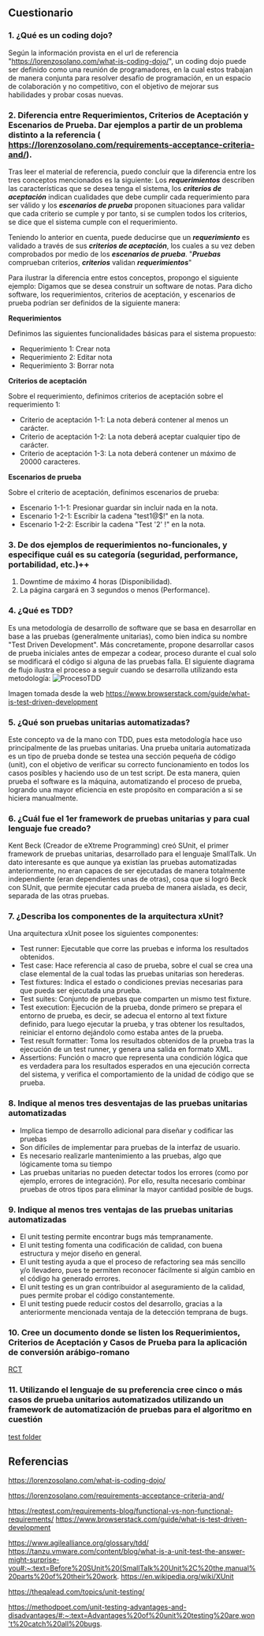 ## Cuestionario
### 1. ¿Qué es un coding dojo?
Según la información provista en el url de referencia "https://lorenzosolano.com/what-is-coding-dojo/", un coding dojo puede ser definido como una reunión de programadores, en la cual estos trabajan de manera conjunta para resolver desafío de programación, en un espacio de colaboración y no competitivo, con el objetivo de mejorar sus habilidades y probar cosas nuevas.
### 2. Diferencia entre Requerimientos, Criterios de Aceptación y Escenarios de Prueba. Dar ejemplos a partir de un problema distinto a la referencia ( https://lorenzosolano.com/requirements-acceptance-criteria-and/).
Tras leer el material de referencia, puedo concluir que la diferencia entre los tres conceptos mencionados es la siguiente: Los ***requerimientos*** describen las características que se desea tenga el sistema, los ***criterios de aceptación*** indican cualidades que debe cumplir cada requerimiento para ser válido y los ***escenarios de prueba*** proponen situaciones para validar que cada criterio se cumple y por tanto, si se cumplen todos los criterios, se dice que el sistema cumple con el requerimiento.

Teniendo lo anterior en cuenta, puede deducirse que un ***requerimiento*** es validado a través de sus ***criterios de aceptación***, los cuales a su vez deben comprobados por medio de los ***escenarios de prueba***. "***Pruebas*** comprueban criterios, ***criterios*** validan ***requerimientos***"


Para ilustrar la diferencia entre estos conceptos, propongo el siguiente ejemplo:
Digamos que se desea construir un software de notas. Para dicho software, los requerimientos, criterios de aceptación, y escenarios de prueba podrían ser definidos de la siguiente manera:

**Requerimientos**

Definimos las siguientes funcionalidades básicas para el sistema propuesto:
- Requerimiento 1: Crear nota
- Requerimiento 2: Editar nota
- Requerimiento 3: Borrar nota

**Criterios de aceptación**

Sobre el requerimiento, definimos criterios de aceptación sobre el requerimiento 1:
- Criterio de aceptación 1-1: La nota deberá contener al menos un carácter.
- Criterio de aceptación 1-2: La nota deberá aceptar cualquier tipo de carácter.
- Criterio de aceptación 1-3: La nota deberá contener un máximo de 20000 caracteres.

**Escenarios de prueba**

Sobre el criterio de aceptación, definimos escenarios de prueba:
- Escenario 1-1-1: Presionar guardar sin incluir nada en la nota.
- Escenario 1-2-1: Escribir la cadena "test1@$!" en la nota.
- Escenario 1-2-2: Escribir la cadena "Test '2' !" en la nota.
### 3. De dos ejemplos de requerimientos no-funcionales, y especifique cuál es su categoría (seguridad, performance, portabilidad, etc.)++
1. Downtime de máximo 4 horas (Disponibilidad).
2. La página cargará en 3 segundos o menos (Performance).
### 4. ¿Qué es TDD?
Es una metodología de desarrollo de software que se basa en desarrollar en base a las pruebas (generalmente unitarias), como bien indica su nombre "Test Driven Development". Más concretamente, propone desarrollar casos de prueba iniciales antes de empezar a codear, proceso durante el cual solo se modificará el código si alguna de las pruebas falla. El siguiente diagrama de flujo ilustra el proceso a seguir cuando se desarrolla utilizando esta metodología:
![ProcesoTDD](https://3fxtqy18kygf3on3bu39kh93-wpengine.netdna-ssl.com/wp-content/uploads/2021/01/Screenshot-2020-12-31-at-4.02.29-PM.png)

Imagen tomada desde la web https://www.browserstack.com/guide/what-is-test-driven-development
### 5. ¿Qué son pruebas unitarias automatizadas?
Este concepto va de la mano con TDD, pues esta metodología hace uso principalmente de las pruebas unitarias. Una prueba unitaria automatizada es un tipo de prueba donde se testea una sección pequeña de código (unit), con el objetivo de verificar su correcto funcionamiento en todos los casos posibles y haciendo uso de un test script. De esta manera, quien prueba el software es la máquina, automatizando el proceso de prueba, logrando una mayor eficiencia en este propósito en comparación a si se hiciera manualmente.
### 6. ¿Cuál fue el 1er framework de pruebas unitarias y para cual lenguaje fue creado?
Kent Beck (Creador de eXtreme Programming) creó SUnit, el primer framework de pruebas unitarias, desarrollado para el lenguaje SmallTalk. Un dato interesante es que aunque ya existían las pruebas automatizadas anteriormente, no eran capaces de ser ejecutadas de manera totalmente independiente (eran dependientes unas de otras), cosa que si logró Beck con SUnit, que permite ejecutar cada prueba de manera aislada, es decir, separada de las otras pruebas.
### 7. ¿Describa los componentes de la arquitectura xUnit?
Una arquitectura xUnit posee los siguientes componentes:
- Test runner: Ejecutable que corre las pruebas e informa los resultados obtenidos.
- Test case: Hace referencia al caso de prueba, sobre el cual se crea una clase elemental de la cual todas las pruebas unitarias son herederas.
- Test fixtures: Indica el estado o condiciones previas necesarias para que pueda ser ejecutada una prueba.
- Test suites: Conjunto de pruebas que comparten un mismo test fixture.
- Test execution: Ejecución de la prueba, donde primero se prepara el entorno de prueba, es decir, se adecua el entorno al text fixture definido, para luego ejecutar la prueba, y tras obtener los resultados, reiniciar el entorno dejándolo como estaba antes de la prueba.
- Test result formatter: Toma los resultados obtenidos de la prueba tras la ejecución de un test runner, y genera una salida en formato XML.
- Assertions: Función o macro que representa una condición lógica que es verdadera para los resultados esperados en una ejecución correcta del sistema, y verifica el comportamiento de la unidad de código que se prueba.
### 8. Indique al menos tres desventajas de las pruebas unitarias automatizadas
- Implica tiempo de desarrollo adicional para diseñar y codificar las pruebas
- Son difíciles de implementar para pruebas de la interfaz de usuario.
- Es necesario realizarle mantenimiento a las pruebas, algo que lógicamente toma su tiempo
- Las pruebas unitarias no pueden detectar todos los errores (como por ejemplo, errores de integración). Por ello, resulta necesario combinar pruebas de otros tipos para eliminar la mayor cantidad posible de bugs.
### 9. Indique al menos tres ventajas de las pruebas unitarias automatizadas
- El unit testing permite encontrar bugs más tempranamente.
- El unit testing fomenta una codificación de calidad, con buena estructura y mejor diseño en general.
- El unit testing ayuda a que el proceso de refactoring sea más sencillo y/o llevadero, pues te permiten reconocer fácilmente si algún cambio en el código ha generado errores.
- El unit testing es un gran contribuidor al aseguramiento de la calidad, pues permite probar el código constantemente.
- El unit testing puede reducir costos del desarrollo, gracias a la anteriormente mencionada ventaja de la detección temprana de bugs.
### 10. Cree un documento donde se listen los Requerimientos, Criterios de Aceptación y Casos de Prueba para la aplicación de conversión arábigo-romano
[RCT](https://github.com/DefinitelyJuan/ArabicToRoman/blob/main/Docs/RCT.md)
### 11. Utilizando el lenguaje de su preferencia cree cinco o más casos de prueba unitarios automatizados utilizando un framework de automatización de pruebas para el algoritmo en cuestión
[test folder](https://github.com/DefinitelyJuan/ArabicToRoman/blob/main/Tests)

## Referencias
https://lorenzosolano.com/what-is-coding-dojo/

https://lorenzosolano.com/requirements-acceptance-criteria-and/

https://reqtest.com/requirements-blog/functional-vs-non-functional-requirements/
https://www.browserstack.com/guide/what-is-test-driven-development

https://www.agilealliance.org/glossary/tdd/
https://tanzu.vmware.com/content/blog/what-is-a-unit-test-the-answer-might-surprise-you#:~:text=Before%20SUnit%20(SmallTalk%20Unit%2C%20the,manual%20parts%20of%20their%20work.
https://en.wikipedia.org/wiki/XUnit

https://theqalead.com/topics/unit-testing/

https://methodpoet.com/unit-testing-advantages-and-disadvantages/#:~:text=Advantages%20of%20unit%20testing%20are,won't%20catch%20all%20bugs.


